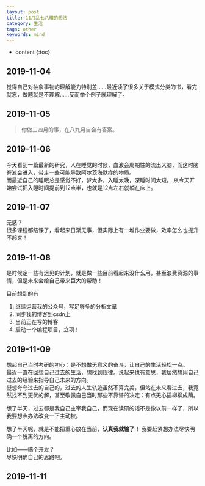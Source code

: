 ```yaml
---
layout: post
title: 11月乱七八糟的想法
category: 生活
tags: other
keywords: mind
---
```


* content
{:toc}

## 2019-11-04 

觉得自己对抽象事物的理解能力特别差……最近读了很多关于模式分类的书，看完就忘，做题就是不理解……反而举个例子就理解了。

## 2019-11-05

> 你做三四月的事，在八九月自会有答案。

## 2019-11-06

今天看到一篇最新的研究，人在睡觉的时候，血液会周期性的流出大脑，而这时脑脊液会进入，带走一些可能导致阿尔茨海默症的物质。  
而最近自己的睡眠总是感觉不好，梦太多，入睡太晚，深睡时间太短。 
从今天开始尝试把入睡时间提前到12点半，也就是12点左右就躺在床上。

## 2019-11-07

无感？  
很多课程都结课了，看起来日渐无事，但实际上有一堆作业要做，效率怎么也提升不起来！

## 2019-11-08

是时候定一些有远见的计划，就是做一些目前看起来没什么用，甚至浪费资源的事情，但是未来会给自己带来巨大的帮助！

目前想到的有
1. 继续运营我的公众号，写足够多的分析文章
2. 同步我的博客到csdn上
3. 当前正在写的博客
4. 启动一个编程项目，立项！


## 2019-11-09

想起自己当时考研的初心：是不想做无意义的奋斗，让自己的生活轻松一点。  
最近一直在回想自己过去的生活，想找到规律。说起来也有意思，我居然想用自己过去的经验来指导自己未来的方向。  
挺想夸夸过去的自己的，过去的人生轨迹虽然不算完美，但站在未来看过去，我竟然找不到更优的解，甚至敬佩自己当时那些不靠谱的决定：有点无心插柳柳成荫。

想了半天，过去都是我自己主宰我自己，而现在读研的话不是像以前一样了，所以我要想点办法改变一下主动权。

想了半天呢，就是不能把重心放在当前，**认真我就输了！** 我要赶紧想办法尽快明确一个脱离的方向。

比如——搞个开发？  
尽快明确自己的思路吧。


## 2019-11-11

